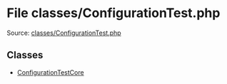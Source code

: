 File classes/ConfigurationTest.php
=========

Source: [classes/ConfigurationTest.php](https://github.com/PrestaShop/PrestaShop/blob/1.5.6.0/classes/ConfigurationTest.php)


Classes
-------

* [ConfigurationTestCore](class.ConfigurationTestCore.md)

